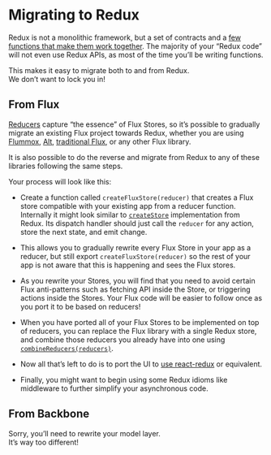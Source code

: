 # Migrating to Redux

Redux is not a monolithic framework, but a set of contracts and a [few functions that make them work together](../api/README.md). The majority of your “Redux code” will not even use Redux APIs, as most of the time you’ll be writing functions. 

This makes it easy to migrate both to and from Redux.  
We don’t want to lock you in!

## From Flux

[Reducers](../Glossary.md#reducer) capture “the essence” of Flux Stores, so it’s possible to gradually migrate an existing Flux project towards Redux, whether you are using [Flummox](http://github.com/acdlite/flummox), [Alt](http://github.com/goatslacker/alt), [traditional Flux](https://github.com/facebook/flux), or any other Flux library.

It is also possible to do the reverse and migrate from Redux to any of these libraries following the same steps.

Your process will look like this:

* Create a function called `createFluxStore(reducer)` that creates a Flux store compatible with your existing app from a reducer function. Internally it might look similar to [`createStore`](../api/createStore.md) implementation from Redux. Its dispatch handler should just call the `reducer` for any action, store the next state, and emit change.

* This allows you to gradually rewrite every Flux Store in your app as a reducer, but still export `createFluxStore(reducer)` so the rest of your app is not aware that this is happening and sees the Flux stores.

* As you rewrite your Stores, you will find that you need to avoid certain Flux anti-patterns such as fetching API inside the Store, or triggering actions inside the Stores. Your Flux code will be easier to follow once as you port it to be based on reducers!

* When you have ported all of your Flux Stores to be implemented on top of reducers, you can replace the Flux library with a single Redux store, and combine those reducers you already have into one using [`combineReducers(reducers)`](../api/combineReducers.md).

* Now all that’s left to do is to port the UI to [use react-redux](../basics/UsageWithReact.md) or equivalent.

* Finally, you might want to begin using some Redux idioms like middleware to further simplify your asynchronous code.

## From Backbone

Sorry, you’ll need to rewrite your model layer.  
It’s way too different!